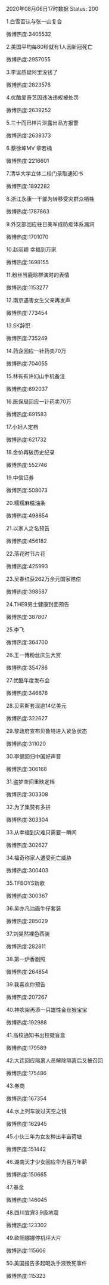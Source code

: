 2020年08月06日17时数据
Status: 200

1.白雪否认与张一山复合

微博热度:3405532

2.美国平均每80秒就有1人因新冠死亡

微博热度:2957055

3.李诞质疑阿里没钱了

微博热度:2823578

4.优酷爱奇艺因违法违规被处罚

微博热度:2639252

5.三十而已样片泄露出品方报警

微博热度:2638373

6.蔡徐坤MV 章若楠

微博热度:2216601

7.清华大学立体二校门录取通知书

微博热度:1892282

8.浙江永康一干部为转移受灾群众牺牲

微博热度:1787863

9.外交部回应驻日美军成防疫体系漏洞

微博热度:1701070

10.赵丽颖 幸福到万家

微博热度:1698155

11.粉丝当鹿晗群演时的表情

微博热度:1153277

12.南京遇害女生父亲再发声

微博热度:773454

13.SK辞职

微博热度:735249

14.药企回应一针药卖70万

微博热度:704055

15.林有有许幻山手机备注

微博热度:692037

16.医保局回应一针药卖70万

微博热度:691583

17.小妇人定档

微博热度:621732

18.金价再破历史纪录

微博热度:552746

19.中信证券

微博热度:508073

20.糯糯麻糍油条

微博热度:498654

21.以家人之名预告

微博热度:456182

22.落花时节片花

微博热度:425993

23.吴春红获262万余元国家赔偿

微博热度:398587

24.THE9男士健康封面预告

微博热度:387807

25.李飞

微博热度:364700

26.王一博粉丝庆生大赏

微博热度:354786

27.优酷年度发布会

微博热度:346676

28.贝索斯套现逾14亿美元

微博热度:322627

29.黎政府宣布贝鲁特进入紧急状态

微博热度:311020

30.李健回归中国好声音

微博热度:306168

31.盗梦空间重映定档

微博热度:303308

32.为了集赞有多拼

微博热度:303304

33.从幸福到灾难只需要一瞬间

微博热度:302627

34.福奇称家人遭受死亡威胁

微博热度:300403

35.TFBOYS新歌

微博热度:300367

36.吴亦凡油画牛仔套装

微博热度:285029

37.刘昊然裸色西装

微博热度:282811

38.第一炉香剧照

微博热度:264854

39.我喜欢你预告

微博热度:207267

40.神农架再添一只雄性金丝猴宝宝

微博热度:192988

41.高校通知书出校徽盲盒

微博热度:179589

42.大连回应隔离人员解除隔离后又被召回

微博热度:175486

43.券商

微博热度:167354

44.水上列车驶过天空之镜

微博热度:162945

45.小伙三年为女友种出半亩荷塘

微博热度:151442

46.湖南天才少女回应华为百万年薪

微博热度:150665

47.基金

微博热度:146045

48.四川宜宾3.9级地震

微博热度:123302

49.欧阳娜娜停机坪大片

微博热度:115606

50.美国报告多起喝洗手液致死事件

微博热度:115323

